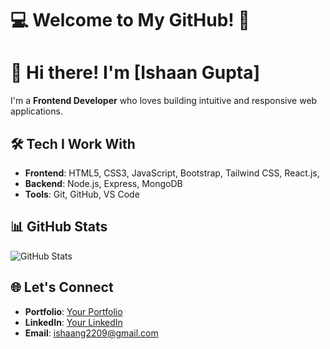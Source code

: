 # 💻 **Welcome to My GitHub!** 👋

# 👋 **Hi there! I'm [Ishaan Gupta]**

I'm a **Frontend Developer** who loves building intuitive and responsive web applications.

## 🛠 **Tech I Work With**
- **Frontend**: HTML5, CSS3, JavaScript, Bootstrap, Tailwind CSS, React.js, 
- **Backend**: Node.js, Express, MongoDB
- **Tools**: Git, GitHub, VS Code
  
## 📊 **GitHub Stats**

![GitHub Stats](https://github-readme-stats.vercel.app/api?username=YourUsername&show_icons=true&theme=default)


## 🌐 **Let's Connect**
- **Portfolio**: [Your Portfolio](https://your-portfolio.com)
- **LinkedIn**: [Your LinkedIn](https://www.linkedin.com/in/yourname)
- **Email**: ishaang2209@gmail.com

